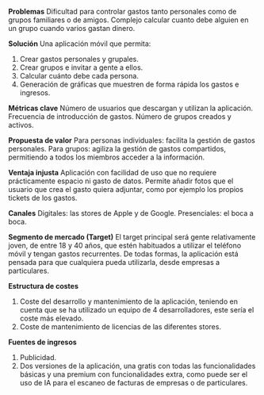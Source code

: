 **Problemas**
Dificultad para controlar gastos tanto personales como de grupos familiares o de amigos.
Complejo calcular cuanto debe alguien en un grupo cuando varios gastan dinero.

**Solución**
Una aplicación móvil que permita:
1. Crear gastos personales y grupales.
2. Crear grupos e invitar a gente a ellos.
3. Calcular cuánto debe cada persona.
4. Generación de gráficas que muestren de forma rápida los gastos e ingresos.

**Métricas clave**
Número de usuarios que descargan y utilizan la aplicación.
Frecuencia de introducción de gastos.
Número de grupos creados y activos.

**Propuesta de valor**
Para personas individuales: facilita la gestión de gastos personales.
Para grupos: agiliza la gestión de gastos compartidos, permitiendo a todos los miembros acceder a la información.

**Ventaja injusta**
Aplicación con facilidad de uso que no requiere prácticamente espacio ni gasto de datos.
Permite añadir fotos que el usuario que crea el gasto quiera adjuntar, como por ejemplo los propios tickets de los gastos.

**Canales**
Digitales: las stores de Apple y de Google.
Presenciales: el boca a boca.

**Segmento de mercado (Target)**
El target principal será gente relativamente joven, de entre 18 y 40 años, que estén habituados a utilizar el teléfono móvil y tengan gastos recurrentes. De todas formas, la aplicación está pensada para que cualquiera pueda utilizarla, desde empresas a particulares.

**Estructura de costes**
1. Coste del desarrollo y mantenimiento de la aplicación, teniendo en cuenta que se ha utilizado un equipo de 4 desarrolladores, este sería el coste más elevado.
2. Coste de mantenimiento de licencias de las diferentes stores.

**Fuentes de ingresos**
1. Publicidad.
2. Dos versiones de la aplicación, una gratis con todas las funcionalidades básicas y una premium con funcionalidades extra, como puede ser el uso de IA para el escaneo de facturas de empresas o de particulares.

